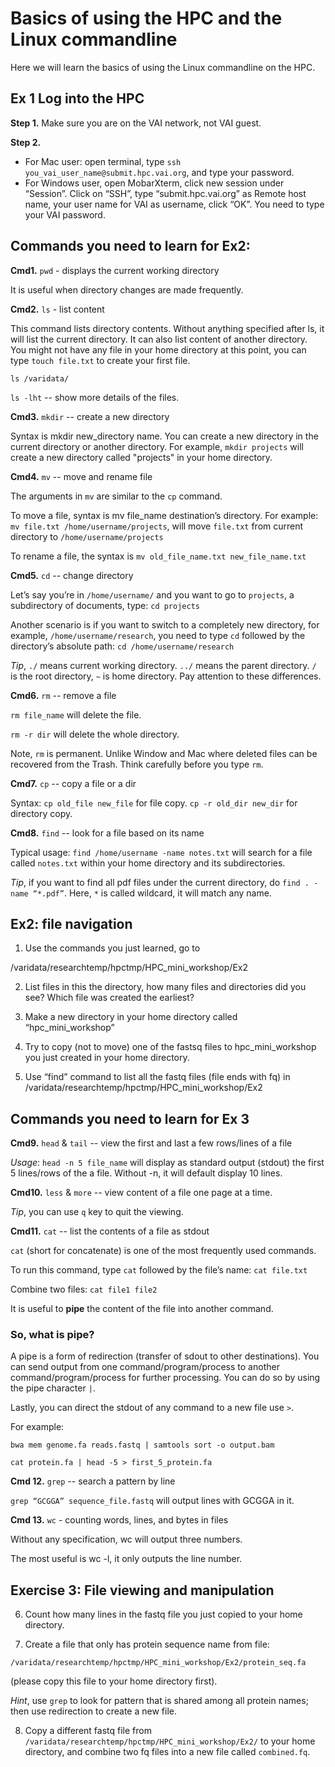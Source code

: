 

# Basics of using the HPC and the Linux commandline

Here we will learn the basics of using the Linux commandline on the HPC.

## Ex 1 Log into the HPC

**Step 1.** Make sure you are on the VAI network, not VAI guest. 

**Step 2.** 
- For Mac user: open terminal, type `ssh you_vai_user_name@submit.hpc.vai.org`, and type your password. 
- For Windows user, open MobarXterm, click new session under “Session”.
Click on “SSH”, type “submit.hpc.vai.org” as Remote host name, your user name for  VAI as username, click “OK”. You need to type your VAI password. 


## Commands you need to learn for Ex2:

**Cmd1.** `pwd` - displays the current working directory

It is useful when directory changes are made frequently.

**Cmd2.** `ls` - list content 

This command lists directory contents. Without anything specified after ls, it will list the current directory. It can also list content of another directory. You might not have any file in your home directory at this point, you can type `touch file.txt` to create your first file.

`ls /varidata/`

`ls -lht`  -- show more details of the files. 

**Cmd3.**  `mkdir` -- create a new directory

Syntax is mkdir new_directory name. You can create a new directory in the current directory or another directory. For example, `mkdir projects` will create a new directory called "projects" in your home directory.

**Cmd4.** `mv` -- move and rename file

The arguments in `mv` are similar to the `cp` command. 

To move a file, syntax is mv file_name destination’s directory. For example: `mv file.txt /home/username/projects`, will move `file.txt` from current directory to `/home/username/projects`

To rename a file, the syntax is `mv old_file_name.txt new_file_name.txt`

**Cmd5.** `cd` -- change directory

Let’s say you’re in `/home/username/` and you want to go to `projects`, a subdirectory of documents, type: `cd projects`

Another scenario is if you want to switch to a completely new directory, for example, `/home/username/research`, you need to type `cd` followed by the directory’s absolute path: `cd /home/username/research`

_Tip_, `./` means current working directory. `../` means the parent directory. `/` is the root directory, `~` is home directory. Pay attention to these differences.  

**Cmd6.** `rm` -- remove a file 

`rm file_name` will delete the file. 

`rm -r dir` will delete the whole directory. 

Note, `rm` is permanent. Unlike Window and Mac where deleted files can be recovered from the Trash. Think carefully before you type `rm`. 

**Cmd7.** `cp` -- copy a file or a dir 

Syntax: `cp old_file new_file` for file copy. 
`cp -r old_dir new_dir` for directory copy. 

**Cmd8.** `find` -- look for a file based on its name 

Typical usage: `find /home/username -name notes.txt` will search for a file called `notes.txt` within your home directory and its subdirectories.

_Tip_, if you want to find all pdf files under the current directory, do `find . -name “*.pdf”`. Here, `*` is called wildcard, it will match any name. 


## Ex2: file navigation

1. Use the commands you just learned, go to

/varidata/researchtemp/hpctmp/HPC_mini_workshop/Ex2


2. List files in this the directory, how many files and directories did you see? Which file was created the earliest?


3. Make a new directory in your home directory called “hpc_mini_workshop”


4. Try to copy (not to move) one of the fastsq files to hpc_mini_workshop you just created in your home directory. 


5. Use “find” command to list all the fastq files (file ends with fq) in /varidata/researchtemp/hpctmp/HPC_mini_workshop/Ex2


## Commands you need to learn for Ex 3

**Cmd9.**  `head` & `tail` -- view the first and last a few rows/lines of a file

_Usage_: `head -n 5 file_name` will display as standard output (stdout) the first 5 lines/rows of the a file. Without -n, it will default display 10 lines. 

**Cmd10.** `less` & `more` -- view content of a file one page at a time. 

_Tip_, you can use `q` key to quit the viewing. 

**Cmd11.** `cat` -- list the contents of a file as stdout

`cat` (short for concatenate) is one of the most frequently used commands. 

To run this command, type `cat` followed by the file’s name: `cat file.txt`

Combine two files: `cat file1 file2`

It is useful to **pipe** the content of the file into another command. 


### So, what is pipe?

A pipe is a form of redirection (transfer of sdout to other destinations). You can send output from one command/program/process to another command/program/process for further processing. You can do so by using the pipe character `|`.

Lastly, you can direct the stdout of any command to a new file use `>`. 

For example:

`bwa mem genome.fa reads.fastq | samtools sort -o output.bam`

`cat protein.fa | head -5 > first_5_protein.fa`


**Cmd 12.** `grep` -- search a pattern by line 

`grep “GCGGA” sequence_file.fastq` will output lines with GCGGA in it. 

**Cmd 13.** `wc` - counting words, lines, and bytes in files

Without any specification, wc will output three numbers. 

The most useful is wc -l, it only outputs the line number. 

## Exercise 3:  File viewing and manipulation

6. Count how many lines in the fastq file you just copied to your home directory. 


7. Create a file that only has protein sequence name from file:

`/varidata/researchtemp/hpctmp/HPC_mini_workshop/Ex2/protein_seq.fa`

(please copy this file to your home directory first). 

_Hint_, use `grep` to look for pattern that is shared among all protein names; then use redirection to create a new file. 


8. Copy a different fastq file from `/varidata/researchtemp/hpctmp/HPC_mini_workshop/Ex2/` to your home directory, and combine two fq files into a new file called `combined.fq`.


